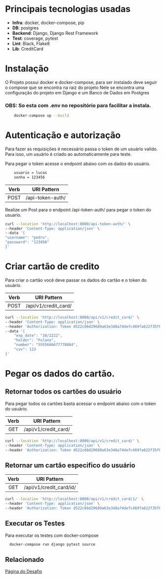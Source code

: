 

# Principais tecnologias usadas 
- **Infra**: docker, docker-compose, pip
- **DB**: postgres
- **Backend**: Django, Django Rest Framework
- **Test**: coverage, pytest
- **Lint**: Black, Flake8
- **Lib**: CreditCard



# Instalação

O Projeto possui docker e docker-compose, para ser instalado deve seguir o compose que se encontra na raiz do projeto
Nele se encontra uma configuração do projeto em Django e um Banco de Dados em Postgres

### OBS: So esta com .env no repositório para facilitar a instala.

```bash 
    docker-compose up --build
```
# Autenticação e autorização

Para fazer as requisições é necessário passa o token de um usuário valido. Para isso, um usuário é criado ao automaticamente para teste.

Para pegar o token acesse o endpoint abaixo com os dados do usuário. 

```bash 
    usuario = lucas
    senha = 123456
```

|Verb  |URI Pattern              
:----:|-------------------------|
| POST  | /api-token-auth/


Realize um Post para o endpoint /api-token-auth/ para pegar o token do usuario. 

```bash
curl --location 'http://localhost:8000/api-token-auth/' \
--header 'Content-Type: application/json' \
--data '{
"username": "pedro",
"password": "123456"
}'
```

# Criar cartão de credito

Para criar o cartão você deve passar os dados do cartão e o token do usuário.  


|Verb  |URI Pattern              
:----:|-------------------------|
| POST  | /api/v1/credit_card/

 
```bash
curl --location 'http://localhost:8000/api/v1/credit_card/' \
--header 'Content-Type: application/json' \
--header 'Authorization: Token d522c66d29689a63e348a74defc469fa622f35f8' \
--data '{
    "exp_date": "10/2222",
    "holder": "Fulano",
    "number": "5555666677778884",
    "cvv": 123
}'
```

# Pegar os dados do cartão. 
## Retornar todos os cartões do usuário
Para pegar todos os cartões basta acessar o endpoint abaixo com o token do usuário. 

|Verb  |URI Pattern              
:----:|-------------------------|
| GET  | /api/v1/credit_card/


```bash
curl --location 'http://localhost:8000/api/v1/credit_card/' \
--header 'Content-Type: application/json' \
--header 'Authorization: Token d522c66d29689a63e348a74defc469fa622f35f8'
```

## Retornar um cartão especifico do usuário



|Verb  |URI Pattern              
:----:|-------------------------|
| GET  | /api/v1/credit_card/id/

```bash
curl --location 'http://localhost:8000/api/v1/credit_card/1/' \
--header 'Content-Type: application/json' \
--header 'Authorization: Token d522c66d29689a63e348a74defc469fa622f35f8'
```

## Executar os Testes

Para executar os testes com docker-compose

```bash
  docker-compose run django pytest source
```

  
## Relacionado


[Página do Desafio](https://github.com/MaisTodos/backend-python-creditcard)
